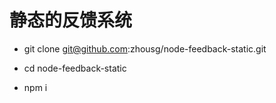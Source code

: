 # 静态的反馈系统

- git clone git@github.com:zhousg/node-feedback-static.git

- cd node-feedback-static

- npm i



